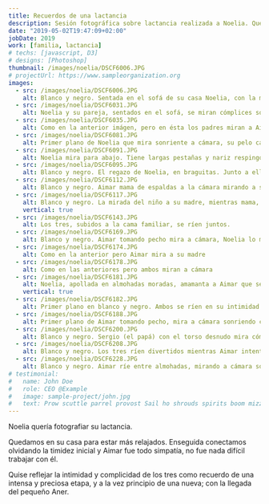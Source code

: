 ```yaml
---
title: Recuerdos de una lactancia
description: Sesión fotográfica sobre lactancia realizada a Noelia. Quedamos en su casa para estar más relajados y enseguida conectamos olvidando la timidez inicial y Aimar fue todo simpatía, no fue nada difícil trabajar con él
date: "2019-05-02T19:47:09+02:00"
jobDate: 2019
work: [familia, lactancia]
# techs: [javascript, D3]
# designs: [Photoshop]
thumbnail: /images/noelia/DSCF6006.JPG
# projectUrl: https://www.sampleorganization.org
images:
  - src: /images/noelia/DSCF6006.JPG
    alt: Blanco y negro. Sentada en el sofá de su casa Noelia, con la mirada perdida,da un beso en la cabeza a su hijo mientras éste mama. Aimar, mirando con sus oscuros ojos a cámara, sostiene en su manita una figurita de una vaca
  - src: /images/noelia/DSCF6031.JPG
    alt: Noelia y su pareja, sentados en el sofá, se miran cómplices sonriendo mientras Aimar mama. 
  - src: /images/noelia/DSCF6035.JPG
    alt: Como en la anterior imágen, pero en ésta los padres miran a Aimar y éste a la cámara mientras su manita derecha descansa sobre la tripa de Noelia, en un trozo de piel que la camiseta deja al aire.
  - src: /images/noelia/DSCF6081.JPG
    alt: Primer plano de Noelia que mira sonriente a cámara, su pelo castaño y ensortijado apenas le roza el cuello enmarcando su rostro. Emana confianza y fuerza, bella en su maternidad. 
  - src: /images/noelia/DSCF6091.JPG
    alt: Noelia mira para abajo. Tiene largas pestañas y nariz respingona, sus clavículas marcadas y la luz sobre su pecho, donde cuelga una cadena con un abalorio de plata. Aimar Apoyado sobre el pecho mama de lado, mirando a cámara.
  - src: /images/noelia/DSCF6095.JPG
    alt: Blanco y negro. El regazo de Noelia, en braguitas. Junto a ella Aimar mama y posa su manita sobre el ombligo, al otro lado las manos de Noelia y el papá entrelazadas y apoyadas sobre la pierna de Noelia. Noelia está esperando otro bebé aunque aún no se percibe.
  - src: /images/noelia/DSCF6112.JPG
    alt: Blanco y negro. Aimar mama de espaldas a la cámara mirando a su madre a los ojos
  - src: /images/noelia/DSCF6117.JPG
    alt: Blanco y negro. La mirada del niño a su madre, mientras mama, tan significativa para la madre lactante
    vertical: true
  - src: /images/noelia/DSCF6143.JPG
    alt: Los tres, subidos a la cama familiar, se ríen juntos.
  - src: /images/noelia/DSCF6169.JPG
    alt: Blanco y negro. Aimar tomando pecho mira a cámara, Noelia lo mira a él sonriente
  - src: /images/noelia/DSCF6174.JPG
    alt: Como en la anterior pero Aimar mira a su madre
  - src: /images/noelia/DSCF6178.JPG
    alt: Como en las anteriores pero ambos miran a cámara
  - src: /images/noelia/DSCF6181.JPG
    alt: Noelia, apollada en almohadas moradas, amamanta a Aimar que se ríe con el pecho contra su carita. Llaman la atención las estilizadas piernas de Noelia y al fondo las de Aimar
    vertical: true
  - src: /images/noelia/DSCF6182.JPG
    alt: Primer plano en blanco y negro. Ambos se ríen en su intimidad y unión.
  - src: /images/noelia/DSCF6188.JPG
    alt: Primer plano de Aimar tomando pecho, mira a cámara sonriendo con la mirada. Se le marca un pequeño hoyuelo de felicidad en la mejilla
  - src: /images/noelia/DSCF6200.JPG
    alt: Blanco y negro. Sergio (el papá) con el torso desnudo mira cómo Aimar toca su pezón, curioso. Mientras, Noelia observa la escena con la cabeza apollada en el hombro de Sergio
  - src: /images/noelia/DSCF6208.JPG
    alt: Blanco y negro. Los tres ríen divertidos mientras Aimar intenta chupar el pezón paterno
  - src: /images/noelia/DSCF6228.JPG
    alt: Blanco y negro. Aimar ríe entre almohadas, mirando a cámara son su carita pícara
# testimonial:
#   name: John Doe
#   role: CEO @Example
#   image: sample-project/john.jpg
#   text: Prow scuttle parrel provost Sail ho shrouds spirits boom mizzenmast yardarm. Pinnace holystone mizzenmast quarter crow's nest nipperkin
---
```


Noelia quería fotografiar su lactancia.

Quedamos en su casa para estar más relajados. Enseguida conectamos olvidando la timidez inicial y Aimar fue todo simpatía, no fue nada difícil trabajar con él.

Quise reflejar la intimidad y complicidad de los tres como recuerdo de una intensa y preciosa etapa, y a la vez principio de una nueva; con la llegada del pequeño Aner.
